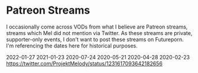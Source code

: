 # Patreon Streams

I occasionally come across VODs from what I believe are Patreon streams, streams which Mel did not mention via Twitter. As these streams are private, supporter-only events, I don't want to post these streams on Futureporn. I'm referencing the dates here for historical purposes.

2022-01-27
2021-01-23
2020-07-24
2020-05-21
2020-04-28
2020-02-23 https://twitter.com/ProjektMelody/status/1231617093642182656
